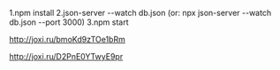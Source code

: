 1.npm install
2.json-server --watch db.json (or: npx json-server --watch db.json --port 3000)
3.npm start

http://joxi.ru/bmoKd9zTOe1bRm

http://joxi.ru/D2PnE0YTwyE9pr
